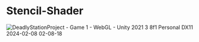 # Stencil-Shader
![DeadlyStationProject - Game 1 - WebGL - Unity 2021 3 8f1 Personal _DX11_ 2024-02-08 02-08-18](https://github.com/Erces/Stencil-Shader/assets/51009171/5bdcd7ef-13fc-4010-87f1-aa296124bbb2)
